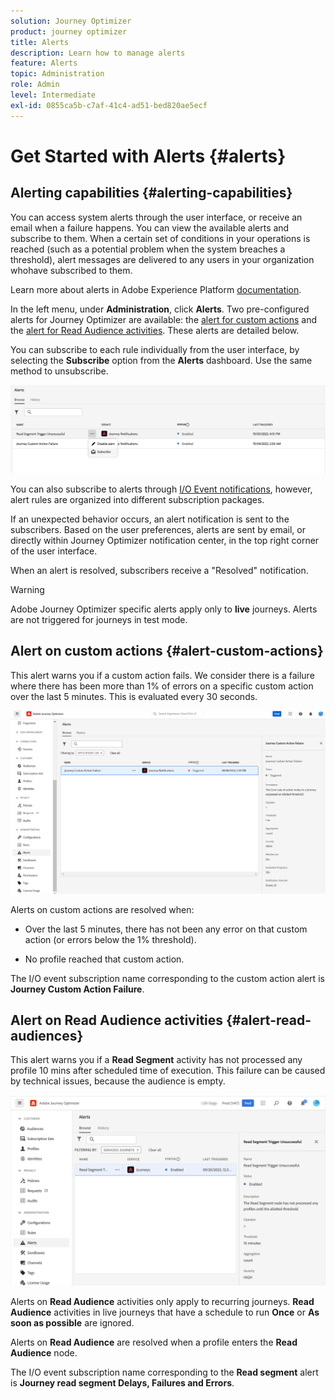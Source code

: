 ```yaml
---
solution: Journey Optimizer
product: journey optimizer
title: Alerts
description: Learn how to manage alerts
feature: Alerts
topic: Administration
role: Admin
level: Intermediate
exl-id: 0855ca5b-c7af-41c4-ad51-bed820ae5ecf
---
```

# Get Started with Alerts {#alerts}

## Alerting capabilities {#alerting-capabilities}

You can access system alerts through the user interface, or receive an email when a failure happens. You can view the available alerts and subscribe to them.  When a certain set of conditions in your operations is reached (such as a potential problem when the system breaches a threshold), alert messages are delivered to any users in your organization whohave subscribed to them. 

<!--These messages can repeat over a pre-defined time interval until the alert has been resolved.-->

Learn more about alerts in Adobe Experience Platform [documentation](https://experienceleague.adobe.com/docs/experience-platform/observability/alerts/overview.html).

In the left menu, under **Administration**, click **Alerts**. Two pre-configured alerts for Journey Optimizer are available: the [alert for custom actions](#alert-custom-actions) and the [alert for Read Audience activities](#alert-read-audiences). These alerts are detailed below.

You can subscribe to each rule individually from the user interface, by selecting the **Subscribe** option from the **Alerts** dashboard. Use the same method to unsubscribe. 

![](assets/alert-subscribe.png)

You can also subscribe to alerts through [I/O Event notifications](https://experienceleague.adobe.com/docs/experience-platform/observability/alerts/subscribe.html), however, alert rules are organized into different subscription packages. 

If an unexpected behavior occurs, an alert notification is sent to the subscribers. Based on the user preferences, alerts are sent by email, or directly within Journey Optimizer notification center, in the top right corner of the user interface.

When an alert is resolved, subscribers receive a "Resolved" notification.

>[!WARNING]
>
>Adobe Journey Optimizer specific alerts apply only to **live** journeys. Alerts are not triggered for journeys in test mode.

## Alert on custom actions {#alert-custom-actions}

This alert warns you if a custom action fails. We consider there is a failure where there has been more than 1% of errors on a specific custom action over the last 5 minutes. This is evaluated every 30 seconds.

![](assets/alerts-custom-action.png)

Alerts on custom actions are resolved when:

* Over the last 5 minutes, there has not been any error on that custom action (or errors below the 1% threshold).

* No profile reached that custom action.

The I/O event subscription name corresponding to the custom action alert is **Journey Custom Action Failure**.

## Alert on Read Audience activities {#alert-read-audiences}

This alert warns you if a **Read Segment** activity has not processed any profile 10 mins after scheduled time of execution. This failure can be caused by technical issues, because the audience is empty.

![](assets/alerts1.png)

Alerts on **Read Audience** activities only apply to recurring journeys. **Read Audience** activities in live journeys that have a schedule to run **Once** or **As soon as possible** are ignored.

Alerts on **Read Audience** are resolved when a profile enters the **Read Audience** node.

The I/O event subscription name corresponding to the **Read segment** alert is **Journey read segment Delays, Failures and Errors**.
